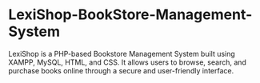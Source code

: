 # LexiShop-BookStore-Management-System
LexiShop is a PHP-based Bookstore Management System built using XAMPP, MySQL, HTML, and CSS. It allows users to browse, search, and purchase books online through a secure and user-friendly interface.
